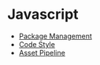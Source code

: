 # Javascript

 * [Package Management](javascript/packages.md)
 * [Code Style](javascript/style.md)
 * [Asset Pipeline](javascript/assets.md)